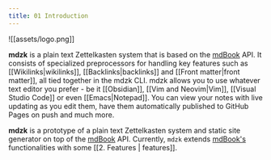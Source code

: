 ```yaml
---
title: 01 Introduction
---
```


![[assets/logo.png]]

**mdzk** is a plain text Zettelkasten system that is based on the [mdBook](https://rust-lang.github.io/mdBook/) API. It consists of specialized preprocessors for handling key features such as [[Wikilinks|wikilinks]], [[Backlinks|backlinks]] and [[Front matter|front matter]], all tied together in the mdzk CLI. mdzk allows you to use whatever text editor you prefer - be it [[Obsidian]], [[Vim and Neovim|Vim]], [[Visual Studio Code]] or even [[Emacs|Notepad]]. You can view your notes with live updating as you edit them, have them automatically published to GitHub Pages on push and much more.

**mdzk** is a prototype of a plain text Zettelkasten system and static site generator on top of the [mdBook](https://rust-lang.github.io/mdBook/) API. Currently, `mdzk` extends [mdBook's](https://rust-lang.github.io/mdBook/) functionalities with some [[2. Features | features]].

